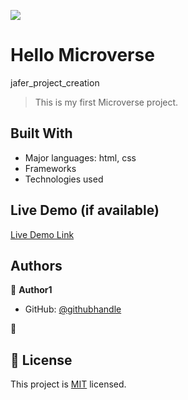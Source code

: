 ![](https://img.shields.io/badge/Microverse-blueviolet)

# Hello Microverse
 jafer_project_creation

> This is my first Microverse project.

## Built With

- Major languages: html, css
- Frameworks
- Technologies used

## Live Demo (if available)

[Live Demo Link](https://livedemo.com)




## Authors

👤 **Author1**

- GitHub: [@githubhandle](https://github.com/jaferIdrees)

👤 

## 📝 License

This project is [MIT](./MIT.md) licensed.
